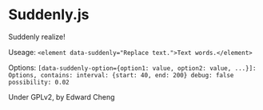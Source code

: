 Suddenly.js
===========
Suddenly realize!

Useage:
  `<element data-suddenly="Replace text.">Text words.</element>`

Options:
`
  [data-suddenly-option={option1: value, option2: value, ...}]:
    Options, contains:
      interval: {start: 40, end: 200}
      debug: false
      possibility: 0.02
`

Under GPLv2, by Edward Cheng

